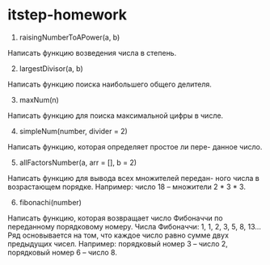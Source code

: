 # itstep-homework
1. raisingNumberToAPower(a, b)   

Написать функцию возведения числа в степень.  

2. largestDivisor(a, b)  

Написать функцию поиска наибольшего общего делителя.  

3. maxNum(n)  

Написать функцию для поиска максимальной цифры в числе.  

4. simpleNum(number, divider = 2)  

Написать функцию, которая определяет простое ли пере-
данное число.  

5. allFactorsNumber(a, arr = [], b = 2)  

Написать функцию для вывода всех множителей передан-
ного числа в возрастающем порядке.
Например: число 18 – множители 2 * 3 * 3.  

6. fibonachi(number)  

Написать функцию, которая возвращает число Фибоначчи
по переданному порядковому номеру.
Числа Фибоначчи: 1, 1, 2, 3, 5, 8, 13… Ряд основывается на
том, что каждое число равно сумме двух предыдущих чисел.
Например: порядковый номер 3 – число 2, порядковый
номер 6 – число 8.
